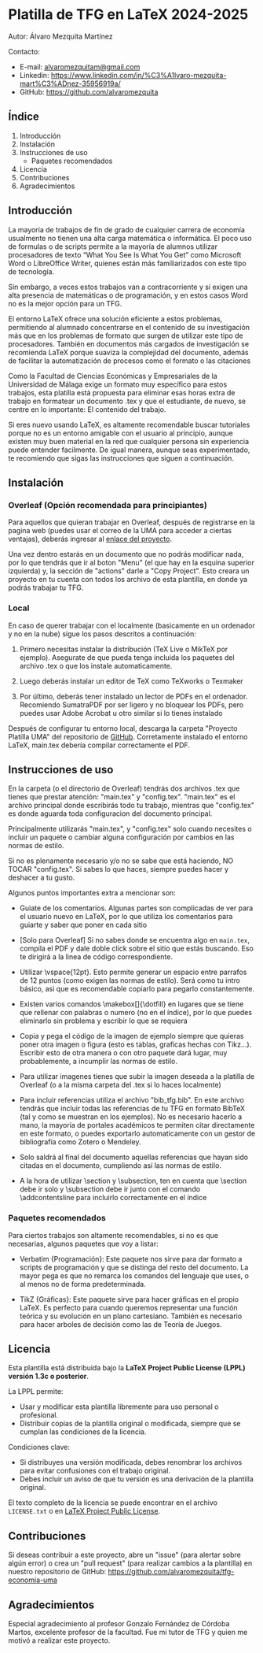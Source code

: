 
# Platilla de TFG en LaTeX 2024-2025

Autor: Álvaro Mezquita Martínez 

Contacto: 
- E-mail: alvaromezquitam@gmail.com
- Linkedin: https://www.linkedin.com/in/%C3%A1lvaro-mezquita-mart%C3%ADnez-35956919a/
- GitHub: https://github.com/alvaromezquita 

## Índice 

1. Introducción 
2. Instalación
3. Instrucciones de uso 
   - Paquetes recomendados
4. Licencia  
5. Contribuciones
6. Agradecimientos

## Introducción

La mayoría de trabajos de fin de grado de cualquier carrera de economía usualmente no tienen una alta carga matemática o informática. El poco uso de formulas o de scripts permite a la mayoría de alumnos utilizar procesadores de texto “What You See Is What You Get” como Microsoft Word o LibreOffice Writer, quienes están más familiarizados con este tipo de tecnología. 

Sin embargo, a veces estos trabajos van a contracorriente y sí exigen una alta presencia de matemáticas o de programación, y en estos casos Word no es la mejor opción para un TFG. 

El entorno LaTeX ofrece una solución eficiente a estos problemas, permitiendo al alumnado concentrarse en el contenido de su investigación más que en los problemas de formato que surgen de utilizar este tipo de procesadores. También en documentos más cargados de investigación se recomienda LaTeX porque suaviza la complejidad del documento, además de facilitar la automatización de procesos como el formato o las citaciones 

Como la Facultad de Ciencias Económicas y Empresariales de la Universidad de Málaga exige un formato muy específico para estos trabajos, esta platilla está propuesta para eliminar esas horas extra de trabajo en formatear un documento .tex y que el estudiante, de nuevo, se centre en lo importante: El contenido del trabajo. 

Si eres nuevo usando LaTeX, es altamente recomendable buscar tutoriales porque no es un entorno amigable con el usuario al principio, aunque existen muy buen material en la red que cualquier persona sin experiencia puede entender facilmente. De igual manera, aunque seas experimentado, te recomiendo que sigas las instrucciones que siguen a continuación.

## Instalación 

### Overleaf (Opción recomendada para principiantes)

Para aquellos que quieran trabajar en Overleaf, después de registrarse en la pagina web (puedes usar el correo de la UMA para acceder a ciertas ventajas), deberás ingresar al [enlace del proyecto](https://www.overleaf.com/read/vryztbsjmqcr#d0582b). 

Una vez dentro estarás en un documento que no podrás modificar nada, por lo que tendrás que ir al boton "Menu" (el que hay en la esquina superior izquierda)  y, la sección de "actions" darle a "Copy Project". Esto creara un proyecto en tu cuenta con todos los archivo de esta plantilla, en donde ya podrás trabajar tu TFG.

### Local

En caso de querer trabajar con el localmente (basicamente en un ordenador y no en la nube) sigue los pasos descritos a continuación: 

1. Primero necesitas instalar la distribución (TeX Live o MikTeX por ejemplo). Asegurate de que pueda tenga incluida los paquetes del archivo .tex o que los instale automaticamente. 

2. Luego deberás instalar un editor de TeX como TeXworks o Texmaker 

3. Por último, deberás tener instalado un lector de PDFs en el ordenador. Recomiendo SumatraPDF por ser ligero y no bloquear los PDFs, pero puedes usar Adobe Acrobat u otro similar si lo tienes instalado 

Después de configurar tu entorno local, descarga la carpeta "Proyecto Platilla UMA" del repositorio de [GitHub](https://github.com/alvaromezquita/tfg-economia-uma/archive/refs/heads/main.zip). Corretamente instalado el entorno LaTeX, main.tex debería compilar correctamente el PDF.


## Instrucciones de uso 

En la carpeta (o el directorio de Overleaf) tendrás dos archivos .tex que tienes que prestar atención: "main.tex" y "config.tex". "main.tex" es el archivo principal donde escribirás todo tu trabajo, mientras que "config.tex" es donde aguarda toda configuracion del documento principal. 

Principalmente utilizarás "main.tex", y "config.tex" solo cuando necesites o incluir un paquete o cambiar alguna configuración por cambios en las normas de estilo. 

Si no es plenamente necesario y/o no se sabe que está haciendo, NO TOCAR "config.tex". Si sabes lo que haces, siempre puedes hacer y deshacer a tu gusto. 

Algunos puntos importantes extra a mencionar son: 

- Guiate de los comentarios. Algunas partes son complicadas de ver para el usuario nuevo en LaTeX, por lo que utiliza los comentarios para guiarte y saber que poner en cada sitio

- [Solo para Overleaf] Si no sabes donde se encuentra algo en `main.tex`, compila el PDF y dale doble click sobre el sitio que estás buscando. Eso te dirigirá a la linea de código correspondiente.  

- Utilizar \vspace{12pt}. Esto permite generar un espacio entre parrafos de 12 puntos (como exigen las normas de estilo). Será como tu intro básico, asi que es recomendable copiarlo para pegarlo constantemente. 

- Existen varios comandos \makebox[]{\dotfill} en lugares que se tiene que rellenar con palabras o numero (no en el índice), por lo que puedes eliminarlo sin problema y escribir lo que se requiera

- Copia y pega el código de la imagen de ejemplo siempre que quieras poner otra imagen o figura (esto es tablas, graficas hechas con Tikz...). Escribir esto de otra manera o con otro paquete dará lugar, muy probablemente, a incumplir las normas de estilo. 

- Para utilizar imagenes tienes que subir la imagen deseada a la platilla de Overleaf (o a la misma carpeta del .tex si lo haces localmente)

- Para incluir referencias utiliza el archivo "bib_tfg.bib". En este archivo tendrás que incluir todas las referencias de tu TFG en formato BibTeX (tal y como se muestran en los ejemplos). No es necesario hacerlo a mano, la mayoría de portales académicos te permiten citar directamente en este formato, o puedes exportarlo automaticamente con un gestor de bibliografía como Zotero o Mendeley. 

- Solo saldrá al final del documento aquellas referencias que hayan sido citadas en el documento, cumpliendo así las normas de estilo. 

- A la hora de utilizar \section y \subsection, ten en cuenta que \section debe ir solo y \subsection debe ir junto con el comando \addcontentsline para incluirlo correctamente en el índice

### Paquetes recomendados

Para ciertos trabajos son altamente recomendables, si no es que necesarias, algunos paquetes que voy a listar: 

- Verbatim {Programación}: Este paquete nos sirve para dar formato a scripts de programación y que se distinga del resto del documento. La mayor pega es que no remarca los comandos del lenguaje que uses, o al menos no de forma predeterminada. 

- TikZ {Gráficas}: Este paquete sirve para hacer gráficas en el propio LaTeX. Es perfecto para cuando queremos representar una función teórica y su evolución en un plano cartesiano. También es necesario para hacer arboles de decisión como las de Teoría de Juegos. 

## Licencia 

Esta plantilla está distribuida bajo la **LaTeX Project Public License (LPPL) versión 1.3c o posterior**.

La LPPL permite:

- Usar y modificar esta plantilla libremente para uso personal o profesional.
- Distribuir copias de la plantilla original o modificada, siempre que se cumplan las condiciones de la licencia.

Condiciones clave:
- Si distribuyes una versión modificada, debes renombrar los archivos para evitar confusiones con el trabajo original.
- Debes incluir un aviso de que tu versión es una derivación de la plantilla original.

El texto completo de la licencia se puede encontrar en el archivo `LICENSE.txt` o en [LaTeX Project Public License](https://www.latex-project.org/lppl/).


## Contribuciones 

Si deseas contribuir a este proyecto, abre un "issue" (para alertar sobre algún error) o crea un "pull request" (para realizar cambios a la plantilla) en nuestro repositorio de GitHub: https://github.com/alvaromezquita/tfg-economia-uma  

## Agradecimientos 

Especial agradecimiento al profesor Gonzalo Fernández de Córdoba Martos, excelente profesor de la facultad. Fue mi tutor de TFG y quien me motivó a realizar este proyecto.
